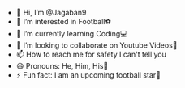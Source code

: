 - 👋 Hi, I’m @Jagaban9
- 👀 I’m interested in Football⚽️
- 🌱 I’m currently learning Coding💻
- 💞️ I’m looking to collaborate on Youtube Videos🎥
- 📫 How to reach me for safety I can't tell you
- 😄 Pronouns: He, Him, His🧍
- ⚡ Fun fact: I am an upcoming football star🏅

<!---
Jagaban9/Jagaban9 is a ✨ special ✨ repository because its `README.md` (this file) appears on your GitHub profile.
You can click the Preview link to take a look at your changes.
--->
